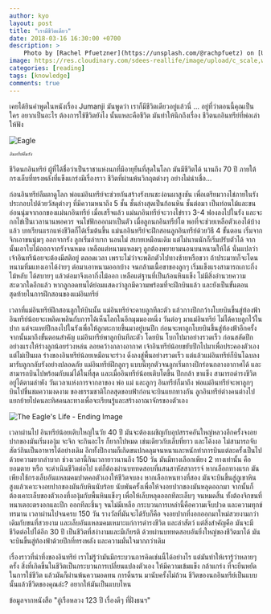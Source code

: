 ```yaml
---
author: kyo
layout: post
title: "เรามีชีวิตเดียว"
date: 2018-03-16 16:30:00 +0700
description: >
    Photo by [Rachel Pfuetzner](https://unsplash.com/@rachpfuetz) on [Unsplash](https://unsplash.com/)
image: https://res.cloudinary.com/sdees-reallife/image/upload/c_scale,w_1024/v1547723713/rachel-pfuetzner-395513-unsplash.jpg
categories: [reading]
tags: [knowledge]
comments: true
---
```

เคยได้ยินคำพูดในหนังเรื่อง Jumanji มันพูดว่า เราก็มีชีวิตเดียวอยู่แล้วนี่ ... อยู่ที่ว่าตอนนี้คุณเป็นใคร อยากเป็นอะไร ต้องการใช้ชีวิตยังไง นั้นแหละคือชีวิต มันทำให้นึกถึงเรื่อง ชีวิตนกอินทรีย์ที่พ่อเล่าให้ฟัง

![Eagle](https://res.cloudinary.com/sdees-reallife/image/upload/r_10/v1548493085/B1.jpg)

<sup><sub>*อินทรีย์คืนรัง*</sub></sup>

ชีวิตนกอินทรีย์ ผู้ที่ได้ชื่อว่าเป็นราชาแห่งนกที่มีอายุยืนที่สุดในโลก มันมีชีวิตได้
นานถึง 70 ปี  ภายใต้กรงเล็บที่ทรงพลังที่แข็งแกร่งมีเรื่องราว ชีวิตที่ผ่านพ้นวิกฤตต่างๆ
อย่างไม่น่าเชื่อ...

ก่อนอินทรีย์ลืมตาดูโลก พ่อแม่อินทรีย์จะช่วยกันสร้างรังบนชะง่อนผาสูงชัน  เพื่อเตรียมวางไข่ภายในรังประกอบไปด้วยวัสดุต่างๆ ที่มีความหนาถึง 5 ชั้น ชั้นล่างสุดเป็นก้อนหิน  ชั้นต่อมา
เป็นท่อนไม้และขนอ่อนนุ่มจากอกของแม่นกอินทรีย์ เมื่อเสร็จแล้ว แม่นกอินทรีย์จะวางไข่ราว 3-4 ฟองลงไปในรัง และจะกกไข่เป็นเวลานานพอควร จนไข่ฟักออกมาเป็นตัว เมื่อลูกนกอินทรีย์โต
พอที่จะช่วยเหลือตัวเองได้บ้างแล้ว บทเรียนแรกแห่งชีวิตก็ได้เริ่มต้นขึ้น  แม่นกอินทรีย์จะฝึกสอนลูกอินทรีย์ด้วยวิธี 4 ขั้นตอน เริ่มจากจิกเอาขนนุ่มๆ ออกจากรัง ลูกเริ่มลำบาก นอนไม่
สบายเหมือนเดิม แต่ไม่นานนักก็เริ่มปรับตัวได้ จากนั้นเอาใบไม้ออกจากรังจนหมด เหลือแต่หนามแหลมๆ ลูกต้องพยายามนอนบนหนามให้ได้ นั่นแปลว่าเจ้าอินทรีน้อยจะต้องมีสติอยู่
ตลอดเวลา เพราะไม่ว่าจะพลิกตัวไปทางซ้ายหรือขวา ถ้าประมาทก็จะโดนหนามทิ่มแทงเอาได้ง่ายๆ ต่อมาเอาหนามออกบ้าง จนกล้ามเนื้อขาของลูกๆ เริ่มแข็งแรงสามารถเกาะกิ่งไม้หลับ
ได้สบายๆ แล้วต่อมาจึงเอากิ่งไม้ออก เหลือแต่ฐานที่เป็นก้อนหินแข็ง ไม่มีสิ่งอำนวยความสะดวกใดอีกแล้ว หากลูกอดทนได้ย่อมแสดงว่าลูกมีความพร้อมที่จะฝึกบินแล้ว  และยังเป็นขั้นตอนสุดท้ายในการฝึกสอนของแม่อินทรีย์

เวลาที่แม่อินทรีย์ฝึกสอนลูกให้บินนั้น แม่อินทรีย์จะคาบลูกทีละตัว แล้วกางปีกกว้างโบยบินขึ้นสู่ท้องฟ้า อินทรีย์น้อยจะเพลิดเพลินกับการได้เห็นโลกในอีกมุมมองหนึ่ง วันต่อๆ มาแม่อินทรีย์
ไม่ได้คาบลูกไว้ในปาก แต่จะแหย่ปีกลงไปในรังเพื่อให้ลูกตะกายขึ้นมาอยู่บนปีก ก่อนจะพาลูกโบยบินขึ้นสู่ท้องฟ้าอีกครั้ง จากนั้นมาถึงขั้นตอนสำคัญ แม่อินทรีย์พาลูกบินทีละตัว โดยบิน
โบกไปมาอย่างรวดเร็ว ก่อนสลัดปีกอย่างแรงให้ร่างลูกน้อยร่วงหล่น ลอยคว้างกลางอากาศ เจ้าอินทรีย์น้อยขยับปีกไปมาเพื่อประคองตัวเอง แต่ไม่เป็นผล ร่างของอินทรีย์น้อยเหมือนจะร่วง
ดิ่งลงสู่พื้นอย่างรวดเร็ว แต่แล้วแม่อินทรีย์ก็บินโฉบลงมารับลูกกลับรังอย่างปลอดภัย แม่อินทรีย์ฝึกลูกๆ แบบนี้ทุกตัวจนลูกเริ่มกางปีกร่อนกลางอากาศได้ และสามารถบินไปพร้อมกับแม่ได้ในที่สุด
และเมื่ออินทรีย์น้อยเติบโตขึ้น ปีกกล้า ขาแข็ง สามารถดำรงชีวิตอยู่ได้ตามลำพัง วันเวลาแห่งการจากลาของ พ่อ แม่ และลูกๆ อินทรีย์ก็มาถึง พ่อแม่อินทรีย์จะพาลูกๆ บินไปชื่นชมความงดงาม
ของธรรมชาติไกลสุดขอบฟ้าก่อนจะบินแยกทางกัน ลูกอินทรีย์ต่างคนต่างไป แยกย้ายไปคนละทิศคนละทางเพื่อจะเรียนรู้และสร้างอาณาจักรของตัวเอง

![The Eagle's Life - Ending Image](/sdee.co/assets/img/authors/kyo/2018-03-16/B2.jpg)

เวลาผ่านไป อินทรีย์น้อยเติบใหญ่ในวัย 40 ปี  มันจะต้องเผชิญกับอุปสรรคอันใหญ่หลวงอีกครั้งจงอยปากของมันเริ่มงองุ้ม จะจิก จะกินอะไร ก็ยากไปหมด เช่นเดียวกับเล็บที่ยาว และโค้งงอ
ไม่สามารถจับสัตว์กินเป็นอาหารได้อย่างเดิม อีกทั้งปีกงามก็เกิดขนปกคลุมจนหนาและหนักทำการบินแต่ละครั้งเป็นไปด้วยความยากลำบาก ช่วงเวลานี้กินเวลายาวนานถึง 150 วัน
มันมีทางเลือกเพียง 2 ทางเท่านั้น คือ ยอมตาย หรือ จะดำเนินชีวิตต่อไป แต่ก็ต้องผ่านบททดสอบที่แสนสาหัสสากรรจ์ หากเลือกทางแรก มันเพียงใช้กรงเล็บอันแหลมคมปาดคอตัวเองให้ชีวิตจบลง
หากเลือกหนทางที่สอง มันจะบินขึ้นสู่ภูเขาหินสูงแล้วเคาะจงอยปากของมันกับหินนับร้อย นับพันครั้งเพื่อให้จงอยปากของมันหลุดออกมา จากนั้นก็ต้องเคาะเล็บของตัวเองที่งองุ้มกับพื้นหินแข็งๆ
เพื่อให้เล็บหลุดออกทีละเล็บๆ จนหมดสิ้น ทั้งต้องจิกขนที่หนาเตอะตรงอกและปีก ออกทีละชิ้นๆ จนไม่มีเหลือ กระบวนการเหล่านี้คือความเจ็บปวด และความทุกข์ทรมาน เวลาผ่านไปจนครบ 150 วัน รางวัลที่มันจะได้รับก็คือ จงอยปากที่งอกออกมาใหม่สวยงามกว่าเดิมกับขนที่สวยงาม และเล็บอันแหลมคมเหมาะแก่การดำรงชีวิต และล่าสัตว์ แต่สิ่งสำคัญคือ มันจะมีชีวิตต่อไปได้อีก 30 ปี เป็นชีวิตที่สง่างามและมีเกียรติ ด้วยผ่านบททดสอบอันยิ่งใหญ่ของชีวิตมาได้ มันจะบินขึ้นสู่ท้องฟ้าด้วยปีกที่ทรงพลัง และความมั่นใจมากกว่าเดิม

เรื่องราวที่น่าทึ่งของอินทรีย์ เราไม่รู้ว่ามันมีกระบวนการคิดเช่นนี้ได้อย่างไร แต่มันทำให้เรารู้ว่าหลายๆ ครั้ง สิ่งที่เกิดขึ้นในชีวิตเป็นกระบวนการเปลี่ยนแปลงตัวเอง ให้มีความเข้มแข็ง กล้าแกร่ง ที่จะยืนหยัดในการใช้ชีวิต แล้วมันก็ผ่านพ้นความอดทน การดิ้นรน มานับครั้งไม่ถ้วน  ชีวิตของนกอินทรีย์เป็นแบบนั้นแล้วชีวิตของคุณล่ะ? อยากให้มันเป็นแบบไหน

ข้อมูลจากหนังสือ "อู่เรือหลวง 123 ปี เรื่องดีๆ ที่ฝั่งธนฯ"
